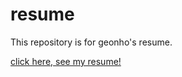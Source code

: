 # resume

This repository is for geonho's resume.

[click here, see my resume!](https://hrg921.github.io/resume/)